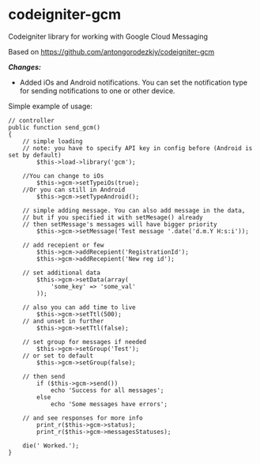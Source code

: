 codeigniter-gcm
===============



Codeigniter library for working with Google Cloud Messaging

Based on https://github.com/antongorodezkiy/codeigniter-gcm

***Changes:***
- Added iOs and Android notifications. You can set the notification type for sending notifications to one or other device.


Simple example of usage:


	// controller
	public function send_gcm()
	{
		// simple loading
		// note: you have to specify API key in config before (Android is set by default)
			$this->load->library('gcm');
			
		//You can change to iOs
			$this->gcm->setTypeiOs(true);
		//Or you can still in Android
			$this->gcm->setTypeAndroid();
		
		// simple adding message. You can also add message in the data,
		// but if you specified it with setMesage() already
		// then setMessage's messages will have bigger priority
			$this->gcm->setMessage('Test message '.date('d.m.Y H:s:i'));
			
		// add recepient or few
			$this->gcm->addRecepient('RegistrationId');
			$this->gcm->addRecepient('New reg id');
		
		// set additional data
			$this->gcm->setData(array(
				'some_key' => 'some_val'
			));
		
		// also you can add time to live
			$this->gcm->setTtl(500);
		// and unset in further
			$this->gcm->setTtl(false);
		
		// set group for messages if needed
			$this->gcm->setGroup('Test');
		// or set to default
			$this->gcm->setGroup(false);
		
		// then send
			if ($this->gcm->send())
				echo 'Success for all messages';
			else
				echo 'Some messages have errors';
		
		// and see responses for more info
			print_r($this->gcm->status);
			print_r($this->gcm->messagesStatuses);
				
		die(' Worked.');
	}
